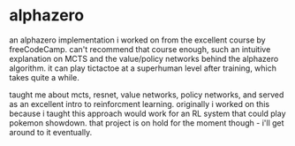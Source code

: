 # alphazero

an alphazero implementation i worked on from the excellent course by freeCodeCamp. can't recommend that course enough, such an intuitive explanation on MCTS and the value/policy networks behind the alphazero algorithm. it can play tictactoe at a superhuman level after training, which takes quite a while.

taught me about mcts, resnet, value networks, policy networks, and served as an excellent intro to reinforcment learning. originally i worked on this because i taught this approach would work for an RL system that could play pokemon showdown. that project is on hold for the moment though - i'll get around to it eventually.
